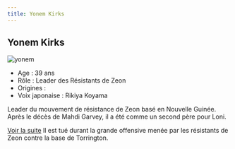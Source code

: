 ```yaml
---
title: Yonem Kirks
---
```


Yonem Kirks
-----------

![yonem](/images/mini/images-stories-saga-unicorn-persos-zeon-_tb_151x205_yonem.jpg)
- Age : 39 ans  
- Rôle : Leader des Résistants de Zeon  
- Origines :   
- Voix japonaise : Rikiya Koyama


Leader du mouvement de résistance de Zeon basé en Nouvelle Guinée. Après le décès de Mahdi Garvey, il a été comme un second père pour Loni.


[Voir la suite](javascript:spoiler();)
Il est tué durant la grande offensive menée par les résistants de Zeon contre la base de Torrington.


